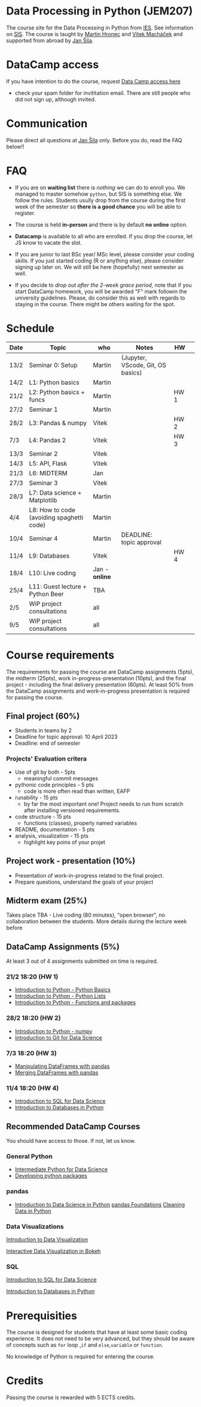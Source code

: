 # Data Processing in Python (JEM207)

The course site for the Data Processing in Python from [IES](http://ies.fsv.cuni.cz/). See information on [SIS](https://is.cuni.cz/studium/predmety/index.php?do=predmet&kod=JEM207). The course is taught by [Martin Hronec](mailto:martin.hronec@fsv.cuni.cz) and [Vítek Macháček](mailto:vit.machacek@cerge-ei.cz) and supported from abroad by [Jan Šíla](mailto:jan.sila@fsv.cuni.cz).

<!---

# Project consultations
Everyone should have an **assigned supervisor**, who sent you feedback on your project. If not, let jan.sila@fsv.cuni.cz know ASAP.
Unless arranged otherwise with supervisor, sign up for consultations through [this link.](https://docs.google.com/spreadsheets/d/1O5qZgJMQRALaEeDQh5jeoa4HFA9x8Fd_vIsD95Uglqg/edit?usp=sharing)

# Midterm
Results are in SIS and solution was presented. If you have not received mark and should, please notify jan.sila@fsv.cuni.cz to sort it out.

# Project proposal
The only way to submit your project is through [project submission form](https://forms.gle/mjep3PriDurWvg157) so that we keep communication clear. You will get a consultant who will help you make the project better (or at least mark it for you). If you have tech troubles with the form, contact Jan.

-->
# DataCamp access
If you have intention to do the course, request [Data Camp access here](https://forms.gle/Wj8kVFNBUfSG9vSK7)
* check your spam folder for invititation email. There are still people who did not sign up, although invited.

# Communication
Please direct all questions at [Jan Šíla](mailto:jan.sila@fsv.cuni.cz) only. Before you do, read the FAQ below!!

# FAQ
* If you are on **waiting list** there is *nothing* we can do to enroll you. We managed to master somehow `python`, but SIS is something else. We follow the rules. Students usully drop from the course during the first week of the semester so **there is a good chance** you will be able to register.

* The course is held **in-person** and there is by default **no online** option.

* **Datacamp** is available to all who are enrolled. If you drop the course, let JS know to vacate the slot.

* If you are junior to last BSc year/ MSc level, please consider your coding skills. If you just started coding (R or anything else), please consider signing up later on. We will still be here (hopefully) next semester as well.
* If you decide to *drop out after the 2-week grace period*, note that if you start DataCamp homework, you will be awarded "F" mark followin the university guidelines. Please, do consider this as well with regards to staying in the course. There might be others waiting for the spot.

# Schedule

| Date | Topic                                                   | who    | Notes                  | HW |   |
|------|---------------------------------------------------------|--------|------------------------|----|---|
| 13/2  | Seminar 0: Setup                                       | Martin | (Jupyter, VScode, Git, OS basics)               |    |   |
| 14/2  | L1: Python basics                                          | Martin  |                        |   |   |
| 21/2  | L2: Python basics + funcs                                  | Martin |                        |HW 1|   |
| 27/2  | Seminar 1                                              | Martin  |                        |    |   |
| 28/2  | L3: Pandas & numpy                                       | Vitek  |                        |HW 2|   |
| 7/3   | L4: Pandas 2                                              | Vitek  |                        |HW 3|   |
| 13/3  | Seminar 2                                             | Vitek  |                       |    |   |
| 14/3  | L5: API, Flask                                        | Vitek |                         |    |   |
| 21/3  | L6: MIDTERM                                           | Jan |                        |  |   |
| 27/3 | Seminar 3                                              | Vitek   |                        |    |   |
| 28/3 | L7: Data science + Matplotlib                          | Martin |                        |    |   |
| 4/4  | L8: How to code (avoiding spaghetti code)                | Martin  |                        |    |   |
| 10/4 | Seminar 4                                              | Martin  | DEADLINE: topic approval |    |   |
| 11/4 | L9: Databases                                 |             Vitek |                        | HW 4   |   |
| 18/4  | L10: Live coding                                        | Jan - **online** |                        |    |   |
| 25/4 | L11: Guest lecture + Python Beer                    | TBA    |                        |    |   |
| 2/5 | WiP project consultations                             | all   |                        |    |   |
| 9/5 | WiP project consultations                             | all   |                        |    |   |


# Course requirements
The requirements for passing the course are DataCamp assignments (5pts), the midterm (25pts), work in-progress-presentation (10pts), and the final project - including the final delivery presentation (60pts).
At least 50% from the DataCamp assignments and work-in-progress presentation is required for passing the course.

## Final project (60%)
* Students in teams by 2
* Deadline for topic approval: 10 April 2023
* Deadline: end of semester

### Projects' Evaluation critera
* Use of git by both - 5pts
    * meaningful commit messages
* pythonic code principles - 5 pts
    * code is more often read than written, EAFP
* runability - 15 pts
    * by far the most important one! Project needs to run from scratch after installing versioned requirements.
* code structure - 15 pts
    * functions (classes), properly named variables
* README, documentation - 5 pts
* analysis, visualization - 15 pts
    * highlight key poins of your projet

## Project work - presentation (10%)
* Presentation of work-in-progress related to the final project.
* Prepare questions, understand the goals of your project

## Midterm exam (25%)
Takes place TBA -  Live coding (80 minutes), "open browser", no collaboration between the students. More details during the lecture week before

## DataCamp Assignments (5%)
At least 3 out of 4 assignments submitted on time is required.



### 21/2 18:20 (HW 1)
* [Introduction to Python - Python Basics](https://www.datacamp.com/courses/intro-to-python-for-data-science/chapters/chapter-1-python-basics)
* [Introduction to Python - Python Lists](https://www.datacamp.com/courses/intro-to-python-for-data-science/chapters/chapter-2-python-lists)
* [Introduction to Python - Functions and packages](https://campus.datacamp.com/courses/intro-to-python-for-data-science/chapter-3-functions-and-packages)

### 28/2 18:20 (HW 2)
* [Introduction to Python - numpy ](https://campus.datacamp.com/courses/intro-to-python-for-data-science/chapter-4-numpy)
* [Introduction to Git for Data Science](https://www.datacamp.com/courses/introduction-to-git-for-data-science)

### 7/3 18:20 (HW 3)
* [Manipulating DataFrames with pandas](https://www.datacamp.com/courses/manipulating-dataframes-with-pandas)
* [Merging DataFrames with pandas](https://www.datacamp.com/courses/merging-dataframes-with-pandas)


### 11/4 18:20 (HW 4)
* [Introduction to SQL for Data Science](https://www.datacamp.com/courses/intro-to-sql-for-data-science)
* [Introduction to Databases in Python](https://www.datacamp.com/courses/introduction-to-relational-databases-in-python)

## Recommended DataCamp Courses

You should have access to those. If not, let us know.

### General Python
* [Intermediate Python for Data Science](https://www.datacamp.com/courses/intermediate-python-for-data-science)
* [Developing python packages](https://www.datacamp.com/courses/developing-python-packages)


### pandas
* [Introduction to Data Science in Python](https://app.datacamp.com/learn/courses/introduction-to-data-science-in-python)
[pandas Foundations](https://www.datacamp.com/courses/pandas-foundations)
[Cleaning Data in Python](https://www.datacamp.com/courses/cleaning-data-in-python)


### Data Visualizations
[Introduction to Data Visualization](https://www.datacamp.com/courses/introduction-to-data-visualization-with-python)

[Interactive Data Visualization in Bokeh](https://www.datacamp.com/courses/interactive-data-visualization-with-bokeh)

### SQL
[Introduction to SQL for Data Science](https://www.datacamp.com/courses/intro-to-sql-for-data-science)

[Introduction to Databases in Python](https://www.datacamp.com/courses/introduction-to-relational-databases-in-python)

 # Prerequisities

 The course is designed for students that have at least some basic coding experience. It does not need to be very advanced, but they should be aware of concepts such as ` for ` loop ,`if` and `else`,`variable` or `function`.

 No knowledge of Python is required for entering the course.

 # Credits
 Passing the course is rewarded with 5 ECTS credits.

